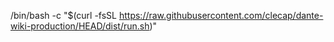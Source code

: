 



/bin/bash -c "$(curl -fsSL https://raw.githubusercontent.com/clecap/dante-wiki-production/HEAD/dist/run.sh)"





